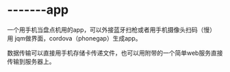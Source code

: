 -------app
==========

一个用手机当盘点机用的app，可以外接蓝牙扫枪或者用手机摄像头扫码（慢）
用 jqm做界面，cordova（phonegap）生成app。

数据传输可以直接用手机存储卡传递文件，也可以用附带的一个简单web服务直接传输到服务器上。
